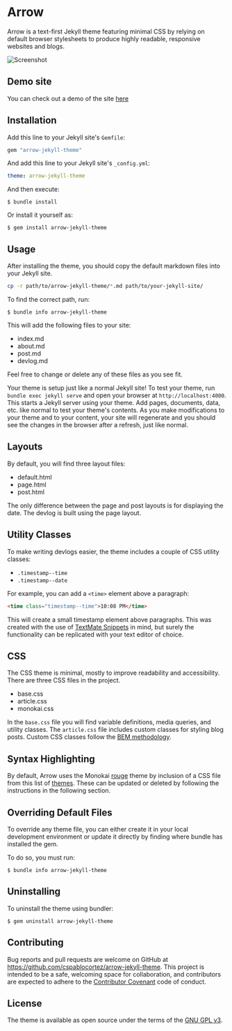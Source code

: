 # Arrow

Arrow is a text-first Jekyll theme featuring minimal CSS by relying on default browser stylesheets to produce highly readable, responsive websites and blogs.

![Screenshot](https://i.ibb.co/CQsKPk8/2025-01-23-06-37-08-localhost-4aee2ad31133.png)

## Demo site

You can check out a demo of the site [here](https://cspablocortez.github.io/arrow-jekyll-theme/)

## Installation

Add this line to your Jekyll site's `Gemfile`:

```ruby
gem "arrow-jekyll-theme"
```

And add this line to your Jekyll site's `_config.yml`:

```yaml
theme: arrow-jekyll-theme
```

And then execute:

    $ bundle install

Or install it yourself as:

    $ gem install arrow-jekyll-theme

## Usage

After installing the theme, you should copy the default markdown files into your Jekyll site.

```bash
cp -r path/to/arrow-jekyll-theme/*.md path/to/your-jekyll-site/
```

To find the correct path, run:

```shell
$ bundle info arrow-jekyll-theme 
```

This will add the following files to your site:

- index.md
- about.md
- post.md
- devlog.md

Feel free to change or delete any of these files as you see fit.

Your theme is setup just like a normal Jekyll site! To test your theme, run `bundle exec jekyll serve` and open your browser at `http://localhost:4000`. This starts a Jekyll server using your theme. Add pages, documents, data, etc. like normal to test your theme's contents. As you make modifications to your theme and to your content, your site will regenerate and you should see the changes in the browser after a refresh, just like normal.

## Layouts

By default, you will find three layout files:

- default.html
- page.html
- post.html

The only difference between the page and post layouts is for displaying the date. The devlog is built using the page layout. 

## Utility Classes

To make writing devlogs easier, the theme includes a couple of CSS utility classes:

- `.timestamp--time`
- `.timestamp--date`

For example, you can add a `<time>` element above a paragraph:
    
```html
<time class="timestamp--time">10:08 PM</time>
```

This will create a small timestamp element above paragraphs. This was created with the use of [TextMate Snippets](https://macromates.com/textmate/manual/snippets) in mind, but surely the functionality can be replicated with your text editor of choice.

## CSS

The CSS theme is minimal, mostly to improve readability and accessibility. There are three CSS files in the project.

- base.css
- article.css
- monokai.css

In the `base.css` file you will find variable definitions, media queries, and utility classes. The `article.css` file includes custom classes for styling blog posts. Custom CSS classes follow the [BEM methodology](https://en.bem.info/methodology/css/).

## Syntax Highlighting

By default, Arrow uses the Monokai [rouge](https://github.com/rouge-ruby/rouge) theme by inclusion of a CSS file from this list of [themes](https://github.com/brazacz/rouge-themes). These can be updated or deleted by following the instructions in the following section.

## Overriding Default Files

To override any theme file, you can either create it in your local development environment or update it directly by finding where bundle has installed the gem.

To do so, you must run:

```shell
$ bundle info arrow-jekyll-theme 
```

## Uninstalling 

To uninstall the theme using bundler:

```shell
$ gem uninstall arrow-jekyll-theme
```

## Contributing

Bug reports and pull requests are welcome on GitHub at https://github.com/cspablocortez/arrow-jekyll-theme. This project is intended to be a safe, welcoming space for collaboration, and contributors are expected to adhere to the [Contributor Covenant](https://www.contributor-covenant.org/) code of conduct.

## License

The theme is available as open source under the terms of the [GNU GPL v3](https://www.gnu.org/licenses/gpl-3.0.en.html#license-text).
